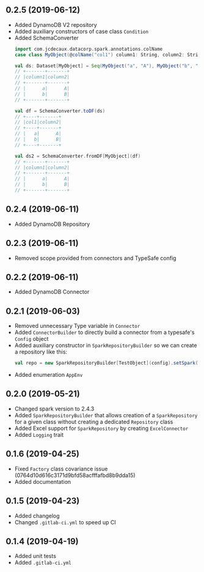 ## 0.2.5 (2019-06-12)
- Added DynamoDB V2 repository
- Added auxiliary constructors of case class `Condition`
- Added SchemaConverter
  ```scala
  import com.jcdecaux.datacorp.spark.annotations.colName
  case class MyObject(@colName("col1") column1: String, column2: String)

  val ds: Dataset[MyObject] = Seq(MyObject("a", "A"), MyObject("b", "B")).toDS()
  // +-------+-------+
  // |column1|column2|
  // +-------+-------+
  // |      a|      A|
  // |      b|      B|
  // +-------+-------+

  val df = SchemaConverter.toDF(ds)
  // +----+-------+
  // |col1|column2|
  // +----+-------+
  // |   a|      A|
  // |   b|      B|
  // +----+-------+

  val ds2 = SchemaConverter.fromDF[MyObject](df)
  // +-------+-------+
  // |column1|column2|
  // +-------+-------+
  // |      a|      A|
  // |      b|      B|
  // +-------+-------+
  ```

## 0.2.4 (2019-06-11)
- Added DynamoDB Repository

## 0.2.3 (2019-06-11)
- Removed scope provided from connectors and TypeSafe config

## 0.2.2 (2019-06-11)
- Added DynamoDB Connector

## 0.2.1 (2019-06-03)
- Removed unnecessary Type variable in `Connector` 
- Added `ConnectorBuilder` to directly build a connector from a typesafe's `Config` object
- Added auxiliary constructor in `SparkRepositoryBuilder` so we can create a repository like this: 
  ```scala
  val repo = new SparkRepositoryBuilder[TestObject](config).setSpark(spark).build().get()
  ```
- Added enumeration `AppEnv`

## 0.2.0 (2019-05-21)
- Changed spark version to 2.4.3
- Added `SparkRepositoryBuilder` that allows creation of a `SparkRepository` for a given class without creating a 
dedicated `Repository` class
- Added Excel support for `SparkRepository` by creating `ExcelConnector`
- Added `Logging` trait

## 0.1.6 (2019-04-25)
- Fixed `Factory` class covariance issue (0764d10d616c3171d9bfd58acfffafbd8b9dda15)
- Added documentation

## 0.1.5 (2019-04-23)
- Added changelog
- Changed `.gitlab-ci.yml` to speed up CI

## 0.1.4 (2019-04-19) 
- Added unit tests
- Added `.gitlab-ci.yml`